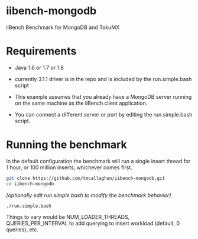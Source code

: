 iibench-mongodb
===============

iiBench Benchmark for MongoDB and TokuMX


Requirements
=====================

* Java 1.6 or 1.7 or 1.8
* currently 3.1.1 driver is in the repo and is included by the run.simple.bash script

* This example assumes that you already have a MongoDB server running on the same machine as the iiBench client application.
* You can connect a different server or port by editing the run.simple.bash script. 


Running the benchmark
=====================

In the default configuration the benchmark will run a single insert thread for 1 hour, or 100 million inserts, whichever comes first.

```bash
git clone https://github.com/tmcallaghan/iibench-mongodb.git
cd iibench-mongodb

```

*[optionally edit run.simple.bash to modify the benchmark behavior]*

```bash
./run.simple.bash

```

Things to vary would be NUM_LOADER_THREADS, QUERIES_PER_INTERVAL to add querying to insert workload (default, 0 queries), etc.
